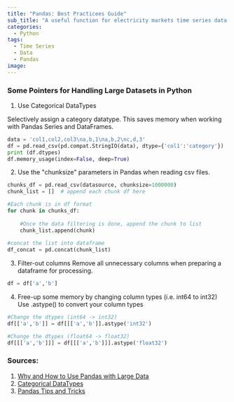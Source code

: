 ```yaml
---
title: "Pandas: Best Practicees Guide"
sub_title: "A useful function for electricity markets time series data that combines two dataframe columns into one index"
categories:
  - Python
tags:
  - Time Series
  - Data
  - Pandas
image: 
---
```



### Some Pointers for Handling Large Datasets in Python
1. Use Categorical DataTypes

Selectively assign a category datatype. This saves memory when working with Pandas Series and DataFrames.

```python
data = 'col1,col2,col3\na,b,1\na,b,2\nc,d,3'
df = pd.read_csv(pd.compat.StringIO(data), dtype={'col1':'category'})
print (df.dtypes)
df.memory_usage(index=False, deep=True)
```



2. Use the "chunksize" parameters in Pandas when reading csv files.

```python
chunks_df = pd.read_csv(datasource, chunksize=1000000)
chunk_list = []  # append each chunk df here 

#Each chunk is in df format
for chunk in chunks_df:  
   
    #Once the data filtering is done, append the chunk to list
    chunk_list.append(chunk)
    
#concat the list into dataframe 
df_concat = pd.concat(chunk_list)


```
3. Filter-out columns
Remove all unnecessary columns when preparing a dataframe for processing.

```python
df = df['a','b']
```


4. Free-up some memory by changing column types (i.e. int64 to int32)
Use .astype() to convert your column types

```python
#Change the dtypes (int64 -> int32)
df[['a','b']] = df[[['a','b']].astype('int32')

#Change the dtypes (float64 -> float32)
df[[['a','b']]] = df[[['a','b']]].astype('float32')
```




### Sources:
1. [Why and How to Use Pandas with Large Data](https://towardsdatascience.com/why-and-how-to-use-pandas-with-large-data-9594dda2ea4c)
2. [Categorical DataTypes](https://pandas.pydata.org/pandas-docs/stable/user_guide/categorical.html)
3. [Pandas Tips and Tricks](https://realpython.com/python-pandas-tricks/)